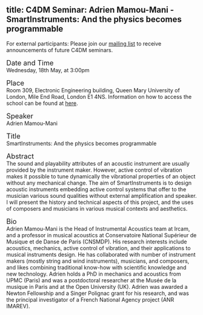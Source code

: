 title: C4DM Seminar: Adrien Mamou-Mani - SmartInstruments: And the physics becomes programmable
-----------------

<p>For external participants: Please join our <a href="/seminars.html">mailing list</a> to receive announcements of future C4DM seminars.</p>


<span style="font-size: 130%;">Date and Time</span></br>
Wednesday, 18th May, at 3:00pm

<span style="font-size: 130%;">Place</span></br>
Room 309, Electronic Engineering building, Queen Mary University of London, Mile End Road, London E1 4NS. Information on how to access the school can be found at <a href="http://www.eecs.qmul.ac.uk/contact-us/">here</a>.

<span style="font-size: 130%;">Speaker</span></br>
Adrien Mamou-Mani

<span style="font-size: 130%;">Title</span></br>
SmartInstruments: And the physics becomes programmable

<span style="font-size: 130%;">Abstract</span></br>
The sound and playability attributes of an acoustic instrument are usually provided by the instrument maker. However, active control of vibration makes it possible to tune dynamically the vibrational properties of an object without any mechanical change. The aim of SmartInstruments is to design acoustic instruments embedding active control systems that offer to the musician various sound qualities without external amplification and speaker. I will present the history and technical aspects of this project, and the uses of composers and musicians in various musical contexts and aesthetics.

<span style="font-size: 130%;">Bio</span></br>
Adrien Mamou-Mani is the Head of Instrumental Acoustics team at Ircam, and a professor in musical acoustics at Conservatoire National Supérieur de Musique et de Danse de Paris (CNSMDP). His research interests include acoustics, mechanics, active control of vibration, and their applications to musical instruments design. He has collaborated with number of instrument makers (mostly string and wind instruments), musicians, and composers, and likes combining traditional know-how with scientific knowledge and new technology. Adrien holds a PhD in mechanics and acoustics from UPMC (Paris) and was a postdoctoral researcher at the Musée de la musique in Paris and at the Open University (UK). Adrien was awarded a Newton Fellowship and a Singer Polignac grant for his research, and was the principal investigator of a French National Agency project (ANR IMAREV).

